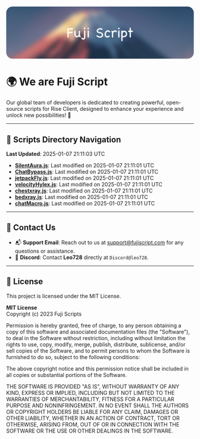 ![Banner](.github/b.webp)

# 🌍 **We are Fuji Script**

Our global team of developers is dedicated to creating powerful, open-source scripts for Rise Client, designed to enhance your experience and unlock new possibilities! 🌟

---
<!-- SCRIPTS_NAVIGATION_START -->
## 📂 **Scripts Directory Navigation**

**Last Updated**: 2025-01-07 21:11:03 UTC

- **[SilentAura.js](scripts/SilentAura.js)**: Last modified on 2025-01-07 21:11:01 UTC
- **[ChatBypass.js](scripts/ChatBypass.js)**: Last modified on 2025-01-07 21:11:01 UTC
- **[jetpackFly.js](scripts/jetpackFly.js)**: Last modified on 2025-01-07 21:11:01 UTC
- **[velocityHylex.js](scripts/velocityHylex.js)**: Last modified on 2025-01-07 21:11:01 UTC
- **[chestxray.js](scripts/chestxray.js)**: Last modified on 2025-01-07 21:11:01 UTC
- **[bedxray.js](scripts/bedxray.js)**: Last modified on 2025-01-07 21:11:01 UTC
- **[chatMacro.js](scripts/chatMacro.js)**: Last modified on 2025-01-07 21:11:01 UTC

<!-- SCRIPTS_NAVIGATION_END -->

---

## 💬 **Contact Us**  
- 📬 **Support Email**: Reach out to us at [support@fujiscript.com](mailto:support@fujiscript.com) for any questions or assistance.  
- 💬 **Discord**: Contact **Leo728** directly at `Discord@leo728`.

---

## 📜 **License**

This project is licensed under the MIT License.  

**MIT License**  
Copyright (c) 2023 Fuji Scripts  

Permission is hereby granted, free of charge, to any person obtaining a copy of this software and associated documentation files (the "Software"), to deal in the Software without restriction, including without limitation the rights to use, copy, modify, merge, publish, distribute, sublicense, and/or sell copies of the Software, and to permit persons to whom the Software is furnished to do so, subject to the following conditions:  

The above copyright notice and this permission notice shall be included in all copies or substantial portions of the Software.  

THE SOFTWARE IS PROVIDED "AS IS", WITHOUT WARRANTY OF ANY KIND, EXPRESS OR IMPLIED, INCLUDING BUT NOT LIMITED TO THE WARRANTIES OF MERCHANTABILITY, FITNESS FOR A PARTICULAR PURPOSE AND NONINFRINGEMENT. IN NO EVENT SHALL THE AUTHORS OR COPYRIGHT HOLDERS BE LIABLE FOR ANY CLAIM, DAMAGES OR OTHER LIABILITY, WHETHER IN AN ACTION OF CONTRACT, TORT OR OTHERWISE, ARISING FROM, OUT OF OR IN CONNECTION WITH THE SOFTWARE OR THE USE OR OTHER DEALINGS IN THE SOFTWARE.  
